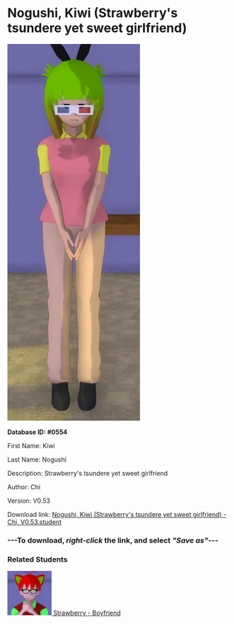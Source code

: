 # Nogushi, Kiwi (Strawberry's tsundere yet sweet girlfriend)

<img src="../../Files/Images/Nogushi, Kiwi (Strawberry's tsundere yet sweet girlfriend).png" title="Nogushi, Kiwi (Strawberry's tsundere yet sweet girlfriend) - Chi, V0.53">

**Database ID: #0554**

First Name: Kiwi

Last Name: Nogushi

Description: Strawberry's tsundere yet sweet girlfriend

Author: Chi

Version: V0.53

Download link: <a href="https://raw.githubusercontent.com/Arbiter1223/Daigaku-Gurashi-Custom-Students/master/Files/Student%20Files/Nogushi%2C%20Kiwi%20(Strawberry's%20tsundere%20yet%20sweet%20girlfriend)%20-%20Chi%2C%20V0.53.student">Nogushi, Kiwi (Strawberry's tsundere yet sweet girlfriend) - Chi, V0.53.student</a>

### ---**To download, _right-click_ the link, and select _"Save as"_**---

### Related Students

<a href="Urogataya, Strawberry (Kiwi's kuudere yet sweet boyfriend).md"><img src="../../Files/Thumbs/Urogataya, Strawberry (Kiwi's kuudere yet sweet boyfriend).png" height="100" width="100" title="Urogataya, Strawberry (Kiwi's kuudere yet sweet boyfriend) - Chi, V0.53"></a><a href="Urogataya, Strawberry (Kiwi's kuudere yet sweet boyfriend).md"> Strawberry - Boyfriend</a>

